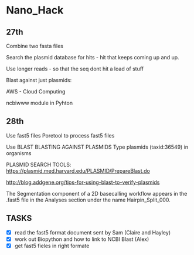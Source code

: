 # Nano_Hack

## 27th 
Combine two fasta files

Search the plasmid database for hits - hit that keeps coming up and up.

Use longer reads - so that the seq dont hit a load of stuff 


Blast against just plasmids:



AWS - Cloud Computing

ncbiwww module in Pyhton

## 28th

Use fast5 files 
Poretool to process fast5 files

Use BLAST
BLASTING AGAINST PLASMIDS
Type plasmids (taxid:36549) in organisms 

PLASMID SEARCH TOOLS:
https://plasmid.med.harvard.edu/PLASMID/PrepareBlast.do

http://blog.addgene.org/tips-for-using-blast-to-verify-plasmids


The Segmentation component of a 2D basecalling workflow appears in the .fast5 file in the Analyses section under the name Hairpin_Split_000.

## TASKS

- [x] read the fast5 format document sent by Sam (Claire and Hayley)
- [x] work out Biopython and how to link to NCBI Blast (Alex)
- [x] get fast5 fieles in right formate

